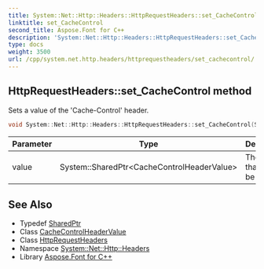 ```yaml
---
title: System::Net::Http::Headers::HttpRequestHeaders::set_CacheControl method
linktitle: set_CacheControl
second_title: Aspose.Font for C++
description: 'System::Net::Http::Headers::HttpRequestHeaders::set_CacheControl method. Sets a value of the ''Cache-Control'' header in C++.'
type: docs
weight: 3500
url: /cpp/system.net.http.headers/httprequestheaders/set_cachecontrol/
---
```

## HttpRequestHeaders::set_CacheControl method


Sets a value of the 'Cache-Control' header.

```cpp
void System::Net::Http::Headers::HttpRequestHeaders::set_CacheControl(System::SharedPtr<CacheControlHeaderValue> value)
```


| Parameter | Type | Description |
| --- | --- | --- |
| value | System::SharedPtr\<CacheControlHeaderValue\> | The value that must be set. |

## See Also

* Typedef [SharedPtr](../../../system/sharedptr/)
* Class [CacheControlHeaderValue](../../cachecontrolheadervalue/)
* Class [HttpRequestHeaders](../)
* Namespace [System::Net::Http::Headers](../../)
* Library [Aspose.Font for C++](../../../)
